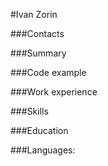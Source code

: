 #Ivan Zorin

###Contacts

###Summary

###Code example

###Work experience

###Skills

###Education

###Languages: